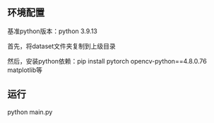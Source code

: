 ## 环境配置
基准python版本：python 3.9.13

首先，将dataset文件夹复制到上级目录

然后，安装python依赖：pip install pytorch opencv-python==4.8.0.76 matplotlib等
## 运行
python main.py